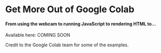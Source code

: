 # Get More Out of Google Colab
#### From using the webcam to running JavaScript to rendering HTML to…

Available here: COMING SOON

Credit to the Google Colab team for some of the examples.
